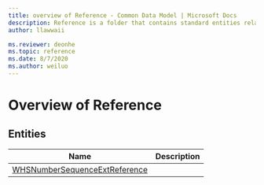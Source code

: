 ```yaml
---
title: overview of Reference - Common Data Model | Microsoft Docs
description: Reference is a folder that contains standard entities related to the Common Data Model.
author: llawwaii

ms.reviewer: deonhe
ms.topic: reference
ms.date: 8/7/2020
ms.author: weiluo
---
```


# Overview of Reference


## Entities

|Name|Description|
|---|---|
|[WHSNumberSequenceExtReference](WHSNumberSequenceExtReference.md)||
